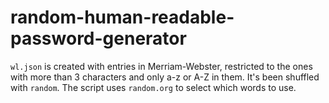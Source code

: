 # random-human-readable-password-generator

`wl.json` is created with entries in Merriam-Webster, restricted to the ones with more than 3 characters and only a-z or A-Z in them. It's been shuffled with `random`. The script uses `random.org` to select which words to use.
